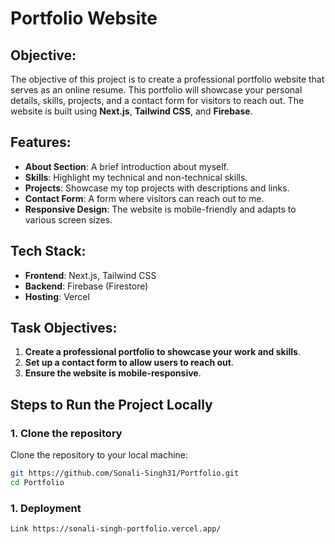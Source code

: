 # Portfolio Website

## Objective:
The objective of this project is to create a professional portfolio website that serves as an online resume. This portfolio will showcase your personal details, skills, projects, and a contact form for visitors to reach out. The website is built using **Next.js**, **Tailwind CSS**, and **Firebase**.

## Features:
- **About Section**: A brief introduction about myself.
- **Skills**: Highlight my technical and non-technical skills.
- **Projects**: Showcase my top projects with descriptions and links.
- **Contact Form**: A form where visitors can reach out to me.
- **Responsive Design**: The website is mobile-friendly and adapts to various screen sizes.

## Tech Stack:
- **Frontend**: Next.js, Tailwind CSS
- **Backend**: Firebase (Firestore)
- **Hosting**: Vercel

## Task Objectives:
1. **Create a professional portfolio to showcase your work and skills**.
2. **Set up a contact form to allow users to reach out**.
3. **Ensure the website is mobile-responsive**.

## Steps to Run the Project Locally

### 1. Clone the repository
Clone the repository to your local machine:

```bash
git https://github.com/Sonali-Singh31/Portfolio.git
cd Portfolio
```

### 1. Deployment

```bash
Link https://sonali-singh-portfolio.vercel.app/
